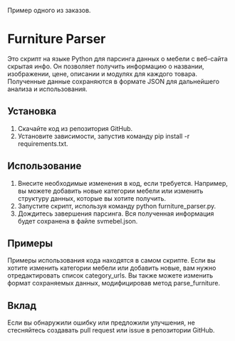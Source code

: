Пример одного из заказов.

# Furniture Parser

Это скрипт на языке Python для парсинга данных о мебели с веб-сайта скрытая инфо. Он позволяет получить информацию о названии, изображении, цене, описании и модулях для каждого товара. Полученные данные сохраняются в формате JSON для дальнейшего анализа и использования.

## Установка

1. Скачайте код из репозитория GitHub.
2. Установите зависимости, запустив команду pip install -r requirements.txt.

## Использование

1. Внесите необходимые изменения в код, если требуется. Например, вы можете добавить новые категории мебели или изменить структуру данных, которые вы хотите получить.
2. Запустите скрипт, используя команду python furniture_parser.py.
3. Дождитесь завершения парсинга. Вся полученная информация будет сохранена в файле svmebel.json.

## Примеры

Примеры использования кода находятся в самом скрипте. Если вы хотите изменить категории мебели или добавить новые, вам нужно отредактировать список category_urls. Вы также можете изменить формат сохраняемых данных, модифицировав метод parse_furniture.

## Вклад

Если вы обнаружили ошибку или предложили улучшения, не стесняйтесь создавать pull request или issue в репозитории GitHub.

